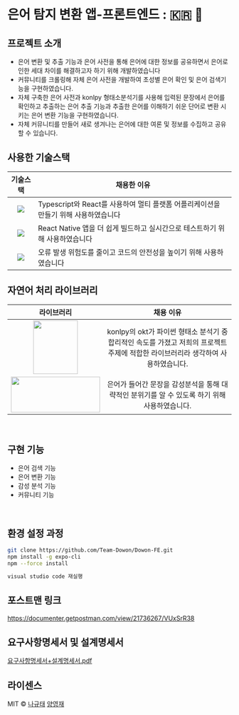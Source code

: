 # 은어 탐지 변환 앱-프론트엔드 : 🇰🇷 💬

## 프로젝트 소개
- 은어 변환 및 추출 기능과 은어 사전을 통해 은어에 대한 정보를 공유하면서 은어로 인한 세대 차이를 해결하고자 하기 위해 개발하였습니다
- 커뮤니티를 크롤링해 자체 은어 사전을 개발하여 초성별 은어 확인 및 은어 검색기능을 구현하였습니다.
- 자체 구축한 은어 사전과 konlpy 형태소분석기를 사용해 입력된 문장에서 은어를 확인하고 추출하는 은어 추출 기능과 추출한 은어를 이해하기 쉬운 단어로 변환 시키는 은어 변환 기능을 구현하였습니다.
- 자체 커뮤니티를 만들어 새로 생겨나는 은어에 대한 여론 및 정보를 수집하고 공유할 수 있습니다.

## 사용한 기술스택
| 기술스택 | 채용한 이유 | 
| :-----------------------------------------------: | ---------------------------------------------- |
| <img src="https://img.shields.io/badge/React Native-61DAFB?style=for-the-badge&logo=React&logoColor=white"> | Typescript와 React를 사용하여 멀티 플랫폼 어플리케이션을 만들기 위해 사용하였습니다 | 
| <img src="https://img.shields.io/badge/Expo Go-000020?style=for-the-badge&logo=Expo&logoColor=white&margin=auto"> | React Native 앱을 더 쉽게 빌드하고 실시간으로 테스트하기 위해 사용하였습니다 |
| <img src="https://img.shields.io/badge/TypeScript-007ACC?style=for-the-badge&logo=typescript&logoColor=white"> | 오류 발생 위험도를 줄이고 코드의 안전성을 높이기 위해 사용하였습니다 |

## 자연어 처리 라이브러리

|                     라이브러리                      |                     채용 이유                     | 
|:-----------------------------------------------:|:----------------------------------------------:|
| <img src="https://user-images.githubusercontent.com/62326659/201982878-ecad8e50-3210-4b8c-a010-5fcef6cd621d.png" width="100" height="120"/> | konlpy의 okt가 파이썬 형태소 분석기 중 합리적인 속도를 가졌고 저희의 프로젝트 주제에 적합한 라이브러리라 생각하여 사용하였습니다. |
| <img src="https://user-images.githubusercontent.com/62326659/201983024-3b69b8e2-be3e-4ebf-ba5b-a7e8e19c6e6b.png" width="200" height="80"/> | 은어가 들어간 문장을 감성분석을 통해 대략적인 분위기를 알 수 있도록 하기 위해 사용하였습니다. | 
<br>

## 구현 기능

- 은어 검색 기능
- 은어 변환 기능
- 감성 분석 기능
- 커뮤니티 기능
<br>

## 환경 설정 과정

```bash
git clone https://github.com/Team-Dowon/Dowon-FE.git
npm install -g expo-cli
npm --force install

visual studio code 재실행
```

## 포스트맨 링크
https://documenter.getpostman.com/view/21736267/VUxSrR38

## 요구사항명세서 및 설계명세서
[요구사항명세서+설계명세서.pdf](https://github.com/Team-Dowon/Dowon-FE/files/10682441/%2B.pdf)

## 라이센스

MIT &copy; [나규태](mailto:ncb6206@gmail.com) [양영재](mailto:y2336789@gmail.com)

